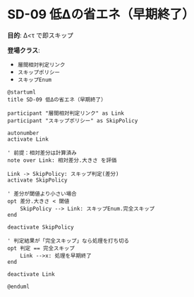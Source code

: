 # SD-09 低Δの省エネ（早期終了）

**目的**: Δ<τ で即スキップ

**登場クラス**:
- `層間相対判定リンク`
- `スキップポリシー`
- `スキップEnum`

```plantuml
@startuml
title SD-09 低Δの省エネ（早期終了）

participant "層間相対判定リンク" as Link
participant "スキップポリシー" as SkipPolicy

autonumber
activate Link

' 前提：相対差分は計算済み
note over Link: 相対差分.大きさ を評価

Link -> SkipPolicy: スキップ判定(差分)
activate SkipPolicy

' 差分が閾値より小さい場合
opt 差分.大きさ < 閾値
    SkipPolicy --> Link: スキップEnum.完全スキップ
end

deactivate SkipPolicy

' 判定結果が「完全スキップ」なら処理を打ち切る
opt 判定 == 完全スキップ
    Link -->x: 処理を早期終了
end

deactivate Link

@enduml
```
